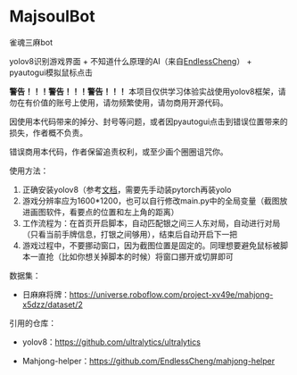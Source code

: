 # MajsoulBot

雀魂三麻bot

yolov8识别游戏界面 + 不知道什么原理的AI（来自[EndlessCheng](https://github.com/EndlessCheng)） + pyautogui模拟鼠标点击

**警告！！！警告！！！警告！！！** 本项目仅供学习体验实战使用yolov8框架，请勿在有价值的账号上使用，请勿频繁使用，请勿商用开源代码。

因使用本代码带来的掉分、封号等问题，或者因pyautogui点击到错误位置带来的损失，作者概不负责。

错误商用本代码，作者保留追责权利，或至少画个圈圈诅咒你。

使用方法：

1. 正确安装yolov8（参考[文档](https://docs.ultralytics.com/quickstart/#install-ultralytics)，需要先手动装pytorch再装yolo
2. 游戏分辨率应为1600*1200，也可以自行修改main.py中的全局变量（截图放进画图软件，看要点的位置和左上角的距离）
3. 工作流程为：在首页开启脚本，自动匹配银之间三人东对局，自动进行对局（只看当前手牌信息，打银之间够用），结束后自动开启下一把
4. 游戏过程中，不要挪动窗口，因为截图位置是固定的。同理想要避免鼠标被脚本一直抢（比如你想关掉脚本的时候）将窗口挪开或切屏即可

数据集：

+ 日麻麻将牌：https://universe.roboflow.com/project-xv49e/mahjong-x5dzz/dataset/2

引用的仓库：

+ yolov8：https://github.com/ultralytics/ultralytics

+ Mahjong-helper：https://github.com/EndlessCheng/mahjong-helper

